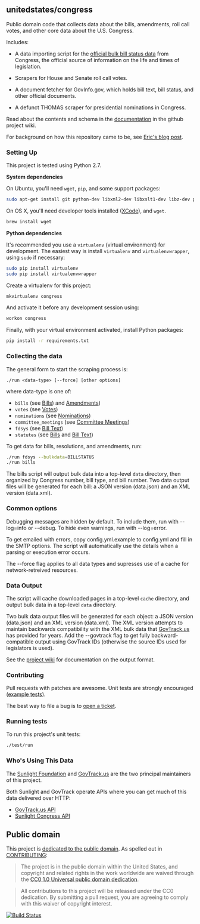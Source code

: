 ## unitedstates/congress

Public domain code that collects data about the bills, amendments, roll call votes, and other core data about the U.S. Congress.

Includes:

* A data importing script for the [official bulk bill status data](https://github.com/usgpo/bill-status) from Congress, the official source of information on the life and times of legislation.

* Scrapers for House and Senate roll call votes.

* A document fetcher for GovInfo.gov, which holds bill text, bill status, and other official documents.

* A defunct THOMAS scraper for presidential nominations in Congress.

Read about the contents and schema in the [documentation](https://github.com/unitedstates/congress/wiki) in the github project wiki.

For background on how this repository came to be, see [Eric's blog post](https://sunlightfoundation.com/blog/2013/08/20/a-modern-approach-to-open-data/).


### Setting Up

This project is tested using Python 2.7.

**System dependencies**

On Ubuntu, you'll need `wget`, `pip`, and some support packages:

```bash
sudo apt-get install git python-dev libxml2-dev libxslt1-dev libz-dev python-pip
```

On OS X, you'll need developer tools installed ([XCode](https://developer.apple.com/xcode/)), and `wget`.

```bash
brew install wget
```

**Python dependencies**

It's recommended you use a `virtualenv` (virtual environment) for development. The easiest way is install `virtualenv` and `virtualenvwrapper`, using `sudo` if necessary:

```bash
sudo pip install virtualenv
sudo pip install virtualenvwrapper
```

Create a virtualenv for this project:

```bash
mkvirtualenv congress
```

And activate it before any development session using:

```bash
workon congress
```

Finally, with your virtual environment activated, install Python packages:

```bash
pip install -r requirements.txt
```

### Collecting the data

The general form to start the scraping process is:

    ./run <data-type> [--force] [other options]

where data-type is one of:

* `bills` (see [Bills](https://github.com/unitedstates/congress/wiki/bills)) and [Amendments](https://github.com/unitedstates/congress/wiki/amendments))
* `votes` (see [Votes](https://github.com/unitedstates/congress/wiki/votes))
* `nominations` (see [Nominations](https://github.com/unitedstates/congress/wiki/nominations))
* `committee_meetings` (see [Committee Meetings](https://github.com/unitedstates/congress/wiki/committee-meetings))
* `fdsys` (see [Bill Text](https://github.com/unitedstates/congress/wiki/bill-text))
* `statutes` (see [Bills](https://github.com/unitedstates/congress/wiki/bills) and [Bill Text](https://github.com/unitedstates/congress/wiki/bill-text))

To get data for bills, resolutions, and amendments, run:

```bash
./run fdsys --bulkdata=BILLSTATUS
./run bills
```

The bills script will output bulk data into a top-level `data` directory, then organized by Congress number, bill type, and bill number. Two data output files will be generated for each bill: a JSON version (data.json) and an XML version (data.xml).

### Common options

Debugging messages are hidden by default. To include them, run with --log=info or --debug. To hide even warnings, run with --log=error.

To get emailed with errors, copy config.yml.example to config.yml and fill in the SMTP options. The script will automatically use the details when a parsing or execution error occurs.

The --force flag applies to all data types and supresses use of a cache for network-retreived resources.

### Data Output

The script will cache downloaded pages in a top-level `cache` directory, and output bulk data in a top-level `data` directory.

Two bulk data output files will be generated for each object: a JSON version (data.json) and an XML version (data.xml). The XML version attempts to maintain backwards compatibility with the XML bulk data that [GovTrack.us](https://www.govtrack.us) has provided for years. Add the --govtrack flag to get fully backward-compatible output using GovTrack IDs (otherwise the source IDs used for legislators is used).

See the [project wiki](https://github.com/unitedstates/congress/wiki) for documentation on the output format.

### Contributing

Pull requests with patches are awesome. Unit tests are strongly encouraged ([example tests](https://github.com/unitedstates/congress/blob/master/test/test_bill_actions.py)).

The best way to file a bug is to [open a ticket](https://github.com/unitedstates/congress/issues).


### Running tests

To run this project's unit tests:

```bash
./test/run
```

### Who's Using This Data

The [Sunlight Foundation](https://sunlightfoundation.com) and [GovTrack.us](https://www.govtrack.us) are the two principal maintainers of this project.

Both Sunlight and GovTrack operate APIs where you can get much of this data delivered over HTTP:

* [GovTrack.us API](https://www.govtrack.us/developers/api)
* [Sunlight Congress API](https://sunlightlabs.github.io/congress/)

## Public domain

This project is [dedicated to the public domain](LICENSE). As spelled out in [CONTRIBUTING](CONTRIBUTING.md):

> The project is in the public domain within the United States, and copyright and related rights in the work worldwide are waived through the [CC0 1.0 Universal public domain dedication](https://creativecommons.org/publicdomain/zero/1.0/).

> All contributions to this project will be released under the CC0 dedication. By submitting a pull request, you are agreeing to comply with this waiver of copyright interest.

[![Build Status](https://travis-ci.org/unitedstates/congress.svg?branch=master)](https://travis-ci.org/unitedstates/congress)
